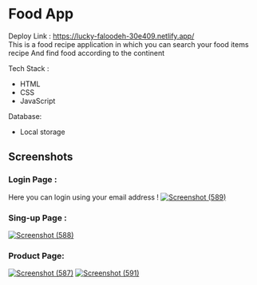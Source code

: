 # Food App

Deploy Link :
https://lucky-faloodeh-30e409.netlify.app/
<br>
This is a food recipe application in which you can search your food items recipe
And find food according to the continent

Tech Stack :

- HTML
- CSS
- JavaScript

Database:

- Local storage

## Screenshots


### Login Page :

Here you can login using your email address !
<a href="https://im.ge/i/SZLhtf"><img src="https://i.im.ge/2022/12/05/SZLhtf.Screenshot-589.png" alt="Screenshot (589)" border="0" /></a>

### Sing-up Page :

<a href="https://im.ge/i/SZL7Uq"><img src="https://i.im.ge/2022/12/05/SZL7Uq.Screenshot-588.png" alt="Screenshot (588)" border="0" /></a>

### Product Page:

<a href="https://im.ge/i/SZLUs1"><img src="https://i.im.ge/2022/12/05/SZLUs1.Screenshot-587.png" alt="Screenshot (587)" border="0" /></a>
<a href="https://im.ge/i/SZL1zM"><img src="https://i.im.ge/2022/12/05/SZL1zM.Screenshot-591.png" alt="Screenshot (591)" border="0" /></a>
